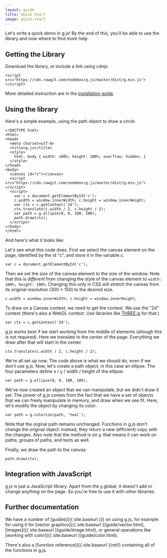 ```yaml
---
layout: guide
title: Quick Start
image: quick-start
---
```

Let's write a quick demo in g.js! By the end of this, you'll be able to use the library and now where to find more help.

## Getting the Library

Download the library, or include a link using cdnjs:

```
<script src="https://cdn.rawgit.com/nodebox/g.js/master/dist/g.min.js"></script>
```

More detailed instruction are in the [installation guide](/guide/installation.html).

## Using the library

Here's a simple example, using the path object to draw a circle:

```
<!DOCTYPE html>
<html>
<head>
  <meta charset=utf-8>
  <title>g.js</title>
  <style>
    html, body { width: 100%; height: 100%; overflow: hidden; }
  </style>
</head>
<body>
  <canvas id="c"></canvas>
  <script src="https://cdn.rawgit.com/nodebox/g.js/master/dist/g.min.js"></script>
  <script>
    var c = document.getElementById('c');
    c.width = window.innerWidth; c.height = window.innerHeight;
    var ctx = c.getContext('2d');
    ctx.translate(c.width / 2, c.height / 2);
    var path = g.ellipse(0, 0, 100, 100);
    path.draw(ctx);
  </script>
</body>
</html>
```

And here's what it looks like:

<canvas id="c1"></canvas>

<script src="https://cdn.rawgit.com/nodebox/g.js/master/dist/g.min.js"></script>
<script>
  var c = document.getElementById('c1');
  var ctx = c.getContext('2d');
  ctx.translate(c.width / 2, c.height / 2);
  var path = g.ellipse(0, 0, 100, 100);
  path = g.colorize(path, 'teal');
  path.draw(ctx);
</script>

Let's see what this code does. First we select the canvas element on the page, identified by the id "c", and store it in the variable c.

    var c = document.getElementById('c');

Then we set the size of the canvas element to the size of the window. Note that this is *different* from changing the style of the canvas element to `width: 100%; height: 100%`. Changing this only in CSS will stretch the canvas from its original resolution (300 &times; 150) to the desired size.

    c.width = window.innerWidth; c.height = window.innerHeight;

To draw on a Canvas context, we need to get the context. We use the "2d" context (there's also a WebGL context. Use libraries like [THREE.js](https://threejs.org/) for that.)

    var ctx = c.getContext('2d');

g.js works best if we start working from the middle of elements (altough this is not required). Here we translate to the center of the page. Everything we draw after that will start in the center.

    ctx.translate(c.width / 2, c.height / 2);

We're all set up now. The code above is what we should do, even if we don't use g.js. Now, let's create a path object, in this case an ellipse. The four parameters define x / y / width / height of the ellipse:

    var path = g.ellipse(0, 0, 100, 100);

We've now created an object that we can manipulate, but we didn't draw it yet. The power of g.js comes from the fact that we have a set of objects that we can freely manipulate in memory, and draw when we see fit. Here, let's modify the object by changing its color:

    var path = g.colorize(path, 'teal');

Note that the orginal path remains unchanged. Functions in g.js don't change the original object: instead, they return a new (efficient) copy with the changes. Also note that the method is on `g`: that means it can work on paths, groups of paths, and texts as well.

Finally, we draw the path to the canvas:

    path.draw(ctx);

## Integration with JavaScript

g.js is just a JavaScript library. Apart from the `g` global, it doesn't add or change anything on the page. So you're free to use it with other libraries.

## Further documentation

We have a number of [guides]({{ site.baseurl }}) on using g.js, for example for using it for [vector graphics]({{ site.baseurl }}guide/vector.html), [images]({{ site.baseurl }}guide/image.html), or general operations like [working with color]({{ site.baseurl }}guide/color.html).

There's also a [function reference]({{ site.baseurl }}ref/) containing all of the functions in g.js.

